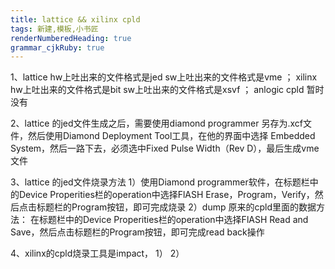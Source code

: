 ```yaml
---
title: lattice && xilinx cpld
tags: 新建,模板,小书匠
renderNumberedHeading: true
grammar_cjkRuby: true
---
```


1、lattice  hw上吐出来的文件格式是jed  sw上吐出来的文件格式是vme ；
      xilinx   hw上吐出来的文件格式是bit    sw上吐出来的文件格式是xsvf ；
	  anlogic cpld 暂时没有
	  
2、lattice 的jed文件生成之后，需要使用diamond programmer 另存为.xcf文件，然后使用Diamond Deployment Tool工具，在他的界面中选择
	  Embedded System，然后一路下去，必须选中Fixed Pulse Width（Rev D），最后生成vme文件
	  
3、lattice 的jed文件烧录方法
     1）使用Diamond programmer软件，在标题栏中的Device Properities栏的operation中选择FlASH Erase，Program，Verify，然后点击标题栏的Program按钮，即可完成烧录
	 2）dump 原来的cpld里面的数据方法：
	      在标题栏中的Device Properities栏的operation中选择FlASH Read and Save，然后点击标题栏的Program按钮，即可完成read back操作
		  
4、xilinx的cpld烧录工具是impact，
     1）
	 2）
	 
